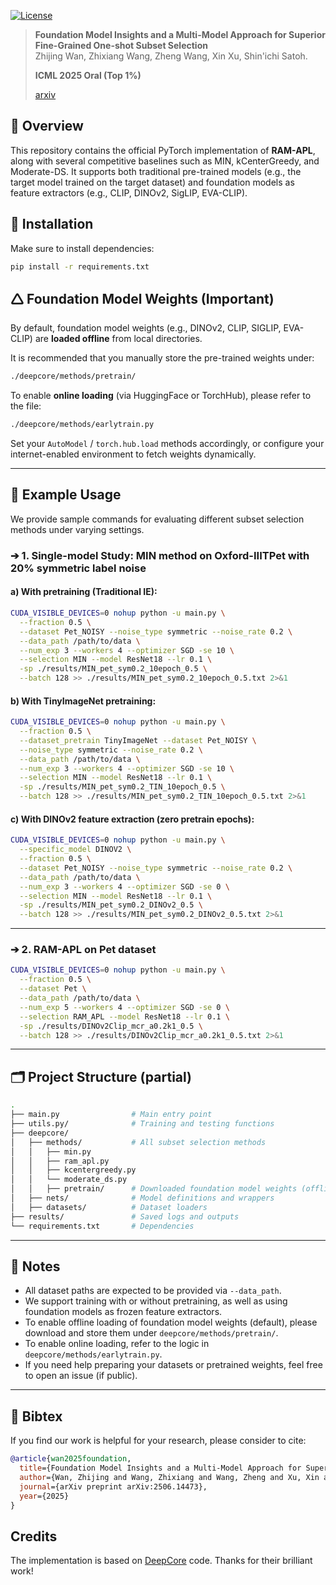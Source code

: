 [![License](https://img.shields.io/badge/License-MIT-yellow.svg)](LICENSE)

> **Foundation Model Insights and a Multi-Model Approach for Superior Fine-Grained One-shot Subset Selection**  
> Zhijing Wan, Zhixiang Wang, Zheng Wang, Xin Xu, Shin'ichi Satoh.
> 
> **ICML 2025 Oral (Top 1%)**
>
> [arxiv](https://arxiv.org/pdf/2506.14473)

## 📌 Overview
This repository contains the official PyTorch implementation of **RAM-APL**, along with several competitive baselines such as MIN, kCenterGreedy, and Moderate-DS. It supports both traditional pre-trained models (e.g., the target model trained on the target dataset) and foundation models as feature extractors (e.g., CLIP, DINOv2, SigLIP, EVA-CLIP).

## 🔧 Installation

Make sure to install dependencies:

```bash
pip install -r requirements.txt
```

## 🛆 Foundation Model Weights (Important)

By default, foundation model weights (e.g., DINOv2, CLIP, SIGLIP, EVA-CLIP) are **loaded offline** from local directories.

It is recommended that you manually store the pre-trained weights under:

```bash
./deepcore/methods/pretrain/
```

To enable **online loading** (via HuggingFace or TorchHub), please refer to the file:

```bash
./deepcore/methods/earlytrain.py
```

Set your `AutoModel` / `torch.hub.load` methods accordingly, or configure your internet-enabled environment to fetch weights dynamically.

---

## 🧪 Example Usage

We provide sample commands for evaluating different subset selection methods under varying settings.

### ➔ 1. Single-model Study: MIN method on Oxford-IIITPet with 20% symmetric label noise

#### a) With pretraining (Traditional IE):

```bash
CUDA_VISIBLE_DEVICES=0 nohup python -u main.py \
  --fraction 0.5 \
  --dataset Pet_NOISY --noise_type symmetric --noise_rate 0.2 \
  --data_path /path/to/data \
  --num_exp 3 --workers 4 --optimizer SGD -se 10 \
  --selection MIN --model ResNet18 --lr 0.1 \
  -sp ./results/MIN_pet_sym0.2_10epoch_0.5 \
  --batch 128 >> ./results/MIN_pet_sym0.2_10epoch_0.5.txt 2>&1
```

#### b) With TinyImageNet pretraining:

```bash
CUDA_VISIBLE_DEVICES=0 nohup python -u main.py \
  --fraction 0.5 \
  --dataset_pretrain TinyImageNet --dataset Pet_NOISY \
  --noise_type symmetric --noise_rate 0.2 \
  --data_path /path/to/data \
  --num_exp 3 --workers 4 --optimizer SGD -se 10 \
  --selection MIN --model ResNet18 --lr 0.1 \
  -sp ./results/MIN_pet_sym0.2_TIN_10epoch_0.5 \
  --batch 128 >> ./results/MIN_pet_sym0.2_TIN_10epoch_0.5.txt 2>&1
```

#### c) With DINOv2 feature extraction (zero pretrain epochs):

```bash
CUDA_VISIBLE_DEVICES=0 nohup python -u main.py \
  --specific_model DINOV2 \
  --fraction 0.5 \
  --dataset Pet_NOISY --noise_type symmetric --noise_rate 0.2 \
  --data_path /path/to/data \
  --num_exp 3 --workers 4 --optimizer SGD -se 0 \
  --selection MIN --model ResNet18 --lr 0.1 \
  -sp ./results/MIN_pet_sym0.2_DINOv2_0.5 \
  --batch 128 >> ./results/MIN_pet_sym0.2_DINOv2_0.5.txt 2>&1
```

---

### ➔ 2. RAM-APL on Pet dataset

```bash
CUDA_VISIBLE_DEVICES=0 nohup python -u main.py \
  --fraction 0.5 \
  --dataset Pet \
  --data_path /path/to/data \
  --num_exp 5 --workers 4 --optimizer SGD -se 0 \
  --selection RAM_APL --model ResNet18 --lr 0.1 \
  -sp ./results/DINOv2Clip_mcr_a0.2k1_0.5 \
  --batch 128 >> ./results/DINOv2Clip_mcr_a0.2k1_0.5.txt 2>&1
```

---

## 🗂 Project Structure (partial)

```bash
.
├── main.py                # Main entry point
├── utils.py/              # Training and testing functions
├── deepcore/
│   ├── methods/           # All subset selection methods
│   │   ├── min.py
│   │   ├── ram_apl.py
│   │   ├── kcentergreedy.py
│   │   └── moderate_ds.py
│   │   ├── pretrain/      # Downloaded foundation model weights (offline mode)
│   ├── nets/              # Model definitions and wrappers
│   ├── datasets/          # Dataset loaders
├── results/               # Saved logs and outputs
└── requirements.txt       # Dependencies
```

---

## 📌 Notes

* All dataset paths are expected to be provided via `--data_path`.
* We support training with or without pretraining, as well as using foundation models as frozen feature extractors.
* To enable offline loading of foundation model weights (default), please download and store them under `deepcore/methods/pretrain/`.
* To enable online loading, refer to the logic in `deepcore/methods/earlytrain.py`.
* If you need help preparing your datasets or pretrained weights, feel free to open an issue (if public).

---

## :stars: Bibtex
If you find our work is helpful for your research, please consider to cite:

```bibtex
@article{wan2025foundation,
  title={Foundation Model Insights and a Multi-Model Approach for Superior Fine-Grained One-shot Subset Selection},
  author={Wan, Zhijing and Wang, Zhixiang and Wang, Zheng and Xu, Xin and Satoh, Shin'ichi},
  journal={arXiv preprint arXiv:2506.14473},
  year={2025}
}
```

## Credits
The implementation is based on [DeepCore](https://github.com/PatrickZH/DeepCore) code. Thanks for their brilliant work!
